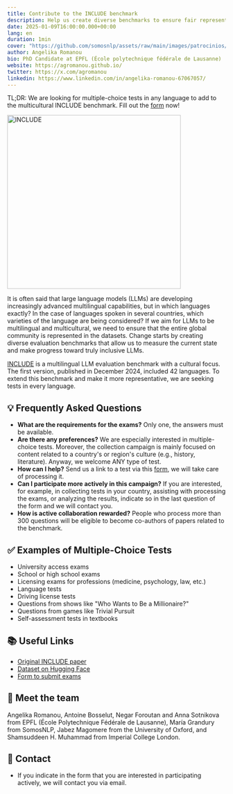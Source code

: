 ```yaml
---
title: Contribute to the INCLUDE benchmark
description: Help us create diverse benchmarks to ensure fair representation in LLMs!
date: 2025-01-09T16:00:00.000+00:00
lang: en
duration: 1min
cover: "https://github.com/somosnlp/assets/raw/main/images/patrocinios/INCLUDE_post.png"
author: Angelika Romanou
bio: PhD Candidate at EPFL (École polytechnique fédérale de Lausanne)
website: https://agromanou.github.io/
twitter: https://x.com/agromanou
linkedin: https://www.linkedin.com/in/angelika-romanou-67067057/
---
```


TL;DR: We are looking for multiple-choice tests in any language to add to the multicultural INCLUDE benchmark. Fill out the [form](https://forms.gle/9VbDMSHvhqSQbtL56) now!

<div class="flex justify-center">
    <img src="https://github.com/somosnlp/assets/raw/main/images/patrocinios/INCLUDE_post.png" alt="INCLUDE" width="400">
</div>

It is often said that large language models (LLMs) are developing increasingly advanced multilingual capabilities, but in which languages exactly? In the case of languages spoken in several countries, which varieties of the language are being considered? If we aim for LLMs to be multilingual and multicultural, we need to ensure that the entire global community is represented in the datasets. Change starts by creating diverse evaluation benchmarks that allow us to measure the current state and make progress toward truly inclusive LLMs.

[INCLUDE](https://arxiv.org/abs/2411.19799) is a multilingual LLM evaluation benchmark with a cultural focus. The first version, published in December 2024, included 42 languages. To extend this benchmark and make it more representative, we are seeking tests in every language.

## 💡 Frequently Asked Questions

- **What are the requirements for the exams?** Only one, the answers must be available.
- **Are there any preferences?** We are especially interested in multiple-choice tests. Moreover, the collection campaign is mainly focused on content related to a country's or region's culture (e.g., history, literature). Anyway, we welcome ANY type of test.
- **How can I help?** Send us a link to a test via this [form](https://forms.gle/9VbDMSHvhqSQbtL56), we will take care of processing it.  
- **Can I participate more actively in this campaign?** If you are interested, for example, in collecting tests in your country, assisting with processing the exams, or analyzing the results, indicate so in the last question of the form and we will contact you.  
- **How is active collaboration rewarded?** People who process more than 300 questions will be eligible to become co-authors of papers related to the benchmark.

## ✅ Examples of Multiple-Choice Tests

- University access exams  
- School or high school exams  
- Licensing exams for professions (medicine, psychology, law, etc.)  
- Language tests  
- Driving license tests  
- Questions from shows like "Who Wants to Be a Millionaire?"  
- Questions from games like Trivial Pursuit  
- Self-assessment tests in textbooks 

## 📚 Useful Links

- [Original INCLUDE paper](https://arxiv.org/abs/2411.19799)  
- [Dataset on Hugging Face](https://huggingface.co/datasets/CohereForAI/include-base-44)  
- [Form to submit exams](https://forms.gle/9VbDMSHvhqSQbtL56)  

## 🚀 Meet the team

Angelika Romanou, Antoine Bosselut, Negar Foroutan and Anna Sotnikova from EPFL (École Polytechnique Fédérale de Lausanne), María Grandury from SomosNLP, Jabez Magomere from the University of Oxford, and Shamsuddeen H. Muhammad from Imperial College London.

## 👋 Contact

- If you indicate in the form that you are interested in participating actively, we will contact you via email.

